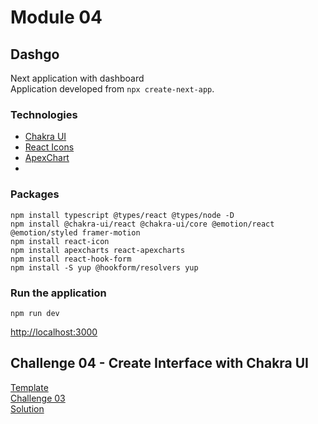 # Module 04
## Dashgo

Next application with dashboard\
Application developed from ```npx create-next-app```.

### Technologies
- [Chakra UI](https://chakra-ui.com/)
- [React Icons](https://react-icons.github.io/react-icons/) 
- [ApexChart](https://apexcharts.com/)
- 
### Packages
```npm
npm install typescript @types/react @types/node -D
npm install @chakra-ui/react @chakra-ui/core @emotion/react @emotion/styled framer-motion
npm install react-icon
npm install apexcharts react-apexcharts
npm install react-hook-form
npm install -S yup @hookform/resolvers yup
```

### Run the application
```npm
npm run dev
```

[http://localhost:3000](http://localhost:3000 "localhost")

## Challenge 04 - Create Interface with Chakra UI
[Template](https://github.com/rocketseat-education/ignite-template-reactjs-criando-um-projeto-do-zero "Template")\
[Challenge 03](https://www.notion.so/Desafio-01-Criando-um-projeto-do-zero-b1a3645d286b4eec93f5f1f5476d0ff7 "Challenge 03")\
[Solution](https://github.com/EDusik/ignite-react-challenge-03 "Solution")
